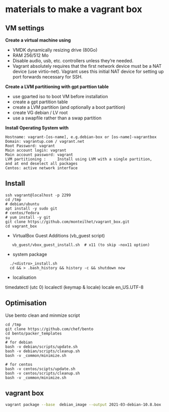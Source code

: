 # materials to make a vagrant box

## VM settings

__Create a virtual machine using__

* VMDK dynamically resizing drive (80Go)
* RAM 256/512 Mo
* Disable audio, usb, etc. controllers unless they’re needed.
* Vagrant absolutely requires that the first network device must be a NAT device (use virtio-net).
   Vagrant uses this initial NAT device for setting up port forwards necessary for SSH.


__Create a LVM partitioning with gpt parttion table__

 * use gparted iso to boot VM before installation
 * create a gpt partition table
 * create a LVM partition (and optionally a boot partition)
 * create VG debian / LV root 
 * use a swapfile rather than a swap partition

__Install Operating System with__

    Hostname: vagrant-[os-name], e.g.debian-box or [os-name]-vagrantbox
    Domain: vagrantup.com / vagrant.net
    Root Password: vagrant
    Main account login: vagrant
    Main account password: vagrant
    LVM partitioning :     Install using LVM with a single partition,
    and at end deselect all packages
    Centos: active network interface

## Install

```
ssh vagrant@localhost -p 2299
cd /tmp
# debian/ubuntu
apt install -y sudo git
# centos/fedora
# yum install -y git
git clone https://github.com/monteilhet/vagrant_box.git
cd vagrant_box
```


* VirtualBox Guest Additions (vb_guest script)

```
   vb_guest/vbox_guest_install.sh  # x11 (to skip -nox11 option)
```


* system package

```
  ./<distro>_install.sh
  cd && > .bash_history && history -c && shutdown now
```

* localisation

timedatectl (utc 0)
localectl (keymap & locale)
locale en_US.UTF-8

## Optimisation

Use bento clean and minmize script
```
cd /tmp
git clone https://github.com/chef/bento
cd bento/packer_templates
su
# for debian
bash -v debian/scripts/update.sh
bash -v debian/scripts/cleanup.sh
bash -v _common/minimize.sh

# for centos
bash -v centos/scipts/update.sh
bash -v centos/scripts/cleanup.sh
bash -v _common/minimize.sh
```

## vagrant box

```bash
vagrant package --base  debian_image --output 2021-03-debian-10.8.box

```
